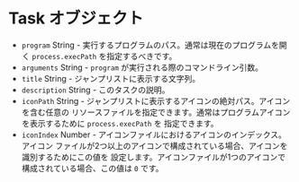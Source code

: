# Task オブジェクト

* `program` String - 実行するプログラムのパス。通常は現在のプログラムを開く
  `process.execPath` を指定するべきです。
* `arguments` String - `program` が実行される際のコマンドライン引数。
* `title` String - ジャンプリストに表示する文字列。
* `description` String - このタスクの説明。
* `iconPath` String - ジャンプリストに表示するアイコンの絶対パス。アイコンを含む任意の
  リソースファイルを指定できます。通常はプログラムアイコンを表示するために `process.execPath` を
  指定できます。
* `iconIndex` Number - アイコンファイルにおけるアイコンのインデックス。アイコン
 ファイルが2つ以上のアイコンで構成されている場合、アイコンを識別するためにこの値を
 設定します。アイコンファイルが1つのアイコンで構成されている場合、この値は `0` です。
